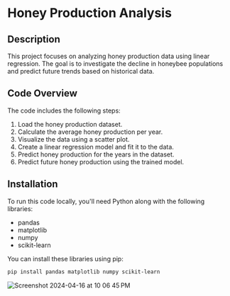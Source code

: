 # Honey Production Analysis

## Description
This project focuses on analyzing honey production data using linear regression. The goal is to investigate the decline in honeybee populations and predict future trends based on historical data.

## Code Overview
The code includes the following steps:
1. Load the honey production dataset.
2. Calculate the average honey production per year.
3. Visualize the data using a scatter plot.
4. Create a linear regression model and fit it to the data.
5. Predict honey production for the years in the dataset.
6. Predict future honey production using the trained model.

## Installation
To run this code locally, you'll need Python along with the following libraries:
- pandas
- matplotlib
- numpy
- scikit-learn

You can install these libraries using pip:
```bash
pip install pandas matplotlib numpy scikit-learn
```
![Screenshot 2024-04-16 at 10 06 45 PM](https://github.com/Christian-Hernandez-Box/Honey-Production-Analysis/assets/118034327/c1b9a313-af85-40eb-8fc5-8d2376910ed7)
